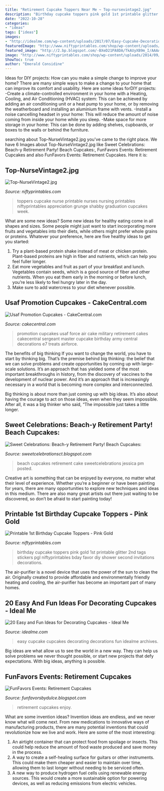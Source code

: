 ```yaml
---
title: "Retirement Cupcake Toppers Near Me ~ Top-nursevintage2.jpg"
description: "Birthday cupcake toppers pink gold 1st printable glitter 2nd tags stickers pgl niftyprintables bday favor diy shower second invitations decorations"
date: "2022-10-28"
categories:
- "ideas"
tags: ["ideas"]
images:
- "http://idealme.com/wp-content/uploads/2017/07/Easy-Cupcake-Decorations.jpg"
featuredImage: "http://www.niftyprintables.com/shop/wp-content/uploads/2014/09/09-3/1-PGL.jpg"
featured_image: "http://2.bp.blogspot.com/-BXeD21PA8DA/TkAUyXB9m_I/AAAAAAAABak/LMS0DTIrsak/s1600/030.JPG"
image: "http://www.niftyprintables.com/shop/wp-content/uploads/2014/09/Top-NurseVintage2-285x370.jpg"
ShowToc: true
author: "Emerald Considine"
---
```



Ideas for DIY projects: How can you make a simple change to improve your home?
There are many simple ways to make a change to your home that can improve its comfort and usability. Here are some ideas forDIY projects: 
-Create a climate-controlled environment in your home with a Heating, Cooling, and Air Conditioning (HVAC) system: This can be achieved by adding an air conditioning unit or a heat pump to your home, or by removing the weatherboard and installing an aluminium frame with vents. 
-Install a noise cancelling headset in your home: This will reduce the amount of noise coming from inside your home while you sleep. 
-Make space for more storage in your home: This can be done by adding shelves, cupboards, or boxes to the walls or behind the furniture.

	

		
searching about Top-NurseVintage2.jpg you've came to the right place. We have 6 Images about Top-NurseVintage2.jpg like Sweet Celebrations: Beach-y Retirement Party! Beach Cupcakes:, FunFavors Events: Retirement Cupcakes and also FunFavors Events: Retirement Cupcakes. Here it is:
		
    
## Top-NurseVintage2.jpg

<img loading=lazy src="http://www.niftyprintables.com/shop/wp-content/uploads/2014/09/Top-NurseVintage2-285x370.jpg" onerror="this.onerror=null;this.src='https://tse2.mm.bing.net/th?id=OIP.UTeNVmS39w6TKLvl2R9BcwHaJn&amp;pid=15.1';" alt="Top-NurseVintage2.jpg">

_Source: niftyprintables.com_

>toppers cupcake nurse printable nurses nursing printables niftyprintables appreciation grunge shabby graduation cupcakes week. 

	

What are some new ideas?
Some new ideas for healthy eating come in all shapes and sizes. Some people might just want to start incorporating more fruits and vegetables into their diets, while others might prefer whole grains or proteins. Whatever your preference, here are five healthy ideas to get you started: 
1) Try a plant-based protein shake instead of meat or chicken protein. Plant-based proteins are high in fiber and nutrients, which can help you feel fuller longer. 
2) Eat more vegetables and fruit as part of your breakfast and lunch. Vegetables contain seeds, which is a good source of fiber and other nutrients. When you eat them early in the morning or before lunch, you’re less likely to feel hungry later in the day. 
3) Make sure to add watercress to your diet whenever possible.

    
## Usaf Promotion Cupcakes - CakeCentral.com

<img loading=lazy src="http://cdn001.cakecentral.com/gallery/2015/03/900_773021kyMK_usaf-promotion-cupcakes.jpg" onerror="this.onerror=null;this.src='https://tse2.mm.bing.net/th?id=OIP.ulAcY4p8kKQ05dw3bf6rIgHaI1&amp;pid=15.1';" alt="Usaf Promotion Cupcakes - CakeCentral.com">

_Source: cakecentral.com_

>promotion cupcakes usaf force air cake military retirement cakes cakecentral sergeant master cupcake birthday army central decorations e7 treats airforce. 

	

The benefits of big thinking
If you want to change the world, you have to start by thinking big. That’s the premise behind big thinking: the belief that we can solve problems and create opportunities by coming up with large-scale solutions.
It’s an approach that has yielded some of the most important breakthroughs in history, from the discovery of vaccines to the development of nuclear power. And it’s an approach that is increasingly necessary in a world that is becoming more complex and interconnected.

Big thinking is about more than just coming up with big ideas. It’s also about having the courage to act on those ideas, even when they seem impossible. After all, it was a big thinker who said, “The impossible just takes a little longer.

    
## Sweet Celebrations: Beach-y Retirement Party! Beach Cupcakes:

<img loading=lazy src="https://1.bp.blogspot.com/_X5AUiHGyfA8/TN9TGuhcNfI/AAAAAAAAABw/t1xRxGiqklI/s1600/IMG_2658.JPG" onerror="this.onerror=null;this.src='https://tse4.mm.bing.net/th?id=OIP.IRnZb0MlnuCXLNBNbHSqJgHaE8&amp;pid=15.1';" alt="Sweet Celebrations: Beach-y Retirement Party! Beach Cupcakes:">

_Source: sweetcelebrationsct.blogspot.com_

>beach cupcakes retirement cake sweetcelebrations jessica pm posted. 

	

Creative art is something that can be enjoyed by everyone, no matter what their level of experience. Whether you’re a beginner or have been painting for years, there are many opportunities to explore new techniques and ideas in this medium. There are also many great artists out there just waiting to be discovered, so don’t be afraid to start painting today!

    
## Printable 1st Birthday Cupcake Toppers - Pink Gold

<img loading=lazy src="http://www.niftyprintables.com/shop/wp-content/uploads/2014/09/09-3/1-PGL.jpg" onerror="this.onerror=null;this.src='https://tse1.mm.bing.net/th?id=OIP.Z1jZG94RbDhpKGLs6g0tXgHaHa&amp;pid=15.1';" alt="Printable 1st Birthday Cupcake Toppers - Pink Gold">

_Source: niftyprintables.com_

>birthday cupcake toppers pink gold 1st printable glitter 2nd tags stickers pgl niftyprintables bday favor diy shower second invitations decorations. 

	

The air-purifier is a novel device that uses the power of the sun to clean the air. Originally created to provide affordable and environmentally friendly heating and cooling, the air-purifier has become an important part of many homes.

    
## 20 Easy And Fun Ideas For Decorating Cupcakes - Ideal Me

<img loading=lazy src="http://idealme.com/wp-content/uploads/2017/07/Easy-Cupcake-Decorations.jpg" onerror="this.onerror=null;this.src='https://tse1.mm.bing.net/th?id=OIP.KfoNhZoqXa-IUE4YdopKzwHaE7&amp;pid=15.1';" alt="20 Easy and Fun Ideas for Decorating Cupcakes - Ideal Me">

_Source: idealme.com_

>easy cupcake cupcakes decorating decorations fun idealme archives. 

	

Big ideas are what allow us to see the world in a new way. They can help us solve problems we never thought possible, or start new projects that defy expectations. With big ideas, anything is possible.

    
## FunFavors Events: Retirement Cupcakes

<img loading=lazy src="http://2.bp.blogspot.com/-BXeD21PA8DA/TkAUyXB9m_I/AAAAAAAABak/LMS0DTIrsak/s1600/030.JPG" onerror="this.onerror=null;this.src='https://tse2.mm.bing.net/th?id=OIP.VqaZa93Pd-Yse70dr7-tYgHaJ4&amp;pid=15.1';" alt="FunFavors Events: Retirement Cupcakes">

_Source: funfavorsbydulce.blogspot.com_

>retirement cupcakes enjoy. 

	

What are some invention ideas?
Invention ideas are endless, and we never know what will come next. From new medications to innovative ways of manufacturing products, there are many potential inventions that could revolutionize how we live and work. Here are some of the most interesting: 
1. An airtight container that can protect food from spoilage or insects. This could help reduce the amount of food waste produced and save money in the process. 
2. A way to create a self-healing surface for guitars or other instruments. This could make them cheaper and easier to maintain over time, allowing them to last longer without needing to be serviced often. 
3. A new way to produce hydrogen fuel cells using renewable energy sources. This would create a more sustainable option for powering devices, as well as reducing emissions from electric vehicles. 

